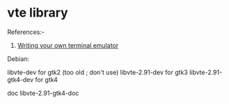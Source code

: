# vte library

References:-

1. [Writing your own terminal emulator](https://vincent.bernat.ch/en/blog/2017-write-own-terminal)


Debian:

libvte-dev for gtk2 (too old ; don't use)
libvte-2.91-dev for gtk3
libvte-2.91-gtk4-dev for gtk4

doc
libvte-2.91-gtk4-doc
